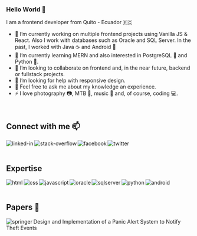 ### Hello World 👋
I am a frontend developer from Quito - Ecuador 🇪🇨

- 🔭 I’m currently working on multiple frontend projects using Vanilla JS & React. Also I work with databases such as Oracle and SQL Server. In the past, I worked with Java ☕ and Android 📱
- 🌱 I’m currently learning MERN and also interested in PostgreSQL 🐘 and Python 🐍. 
- 👯 I’m looking to collaborate on frontend and, in the near future, backend or fullstack projects. 
- 🤔 I’m looking for help with responsive design.
- 💬 Feel free to ask me about my knowledge an experience.
- ⚡ I love photography 📷, MTB 🚵, music 🎵 and, of course, coding 💻.

<br>

## Connect with me 📫
[<img align="left" alt="linked-in" src="https://img.shields.io/badge/-LinkedIn-0A66C2?logo=linkedin&logoColor=white&style=for-the-badge" />](https://www.linkedin.com/in/miguel-angel-baquero-tello/)
[<img align="left" alt="stack-overflow" src="https://img.shields.io/badge/-Stack%20Overflow-F58025?logo=stack-overflow&logoColor=white&style=for-the-badge" />](https://stackoverflow.com/users/10538027/miguel-%c3%81ngel-baquero)
[<img align="left" alt="facebook" src="https://img.shields.io/badge/-Facebook-1877F2?logo=facebook&logoColor=white&style=for-the-badge" />](https://www.facebook.com/mickey.migue/)
[<img align="left" alt="twitter" src="https://img.shields.io/badge/-Twitter-1DA1F2?logo=twitter&logoColor=white&style=for-the-badge" />](https://twitter.com/mickey_migue)

<br>
<br>

## Expertise
<img align="left" alt="html" src="https://img.shields.io/badge/-HTML-E34F26?logo=html5&logoColor=white&style=for-the-badge" />
<img align="left" alt="css" src="https://img.shields.io/badge/-CSS3-1572B6?logo=css3&logoColor=white&style=for-the-badge" />
<img align="left" alt="javascript" src="https://img.shields.io/badge/-JavaScript-F7DF1E?logo=javascript&logoColor=black&style=for-the-badge" />
<img align="left" alt="oracle" src="https://img.shields.io/badge/-Oracle-F80000?logo=oracle&logoColor=white&style=for-the-badge" />
<img align="left" alt="sqlserver" src="https://img.shields.io/badge/-SQL%20Server-CC2927?logo=microsoft-sql-server&logoColor=black&style=for-the-badge" />
<img align="left" alt="python" src="https://img.shields.io/badge/-Python-3776AB?logo=python&logoColor=white&style=for-the-badge" />
<img align="left" alt="android" src="https://img.shields.io/badge/-Android-3DDC84?logo=android&logoColor=white&style=for-the-badge" />

<br>
<br>

## Papers 📄
[<img align="left" alt="springer" src="https://img.shields.io/badge/-Springer-417db9?style=for-the-badge" />](https://link.springer.com/chapter/10.1007/978-3-030-32033-1_28) Design and Implementation of a Panic Alert System to Notify Theft Events 

<br>
<br>
